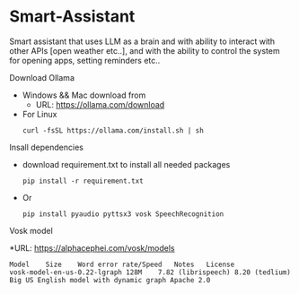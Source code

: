 # Smart-Assistant
Smart assistant that uses LLM as a brain and with ability to interact with other APIs [open weather etc..], and with the ability to control the system for opening apps, setting reminders etc..

Download Ollama

* Windows && Mac download from
    * URL: https://ollama.com/download
* For Linux
  ```
  curl -fsSL https://ollama.com/install.sh | sh
  ```

Insall dependencies

* download requirement.txt to install all needed packages
    ```
    pip install -r requirement.txt
    ```
* Or 
    ```
    pip install pyaudio pyttsx3 vosk SpeechRecognition
    ```

Vosk model

*URL: https://alphacephei.com/vosk/models
   ```
   Model	Size	Word error rate/Speed	Notes	License
   vosk-model-en-us-0.22-lgraph	128M	7.82 (librispeech) 8.20 (tedlium)	Big US English model with dynamic graph	Apache 2.0
   ```
